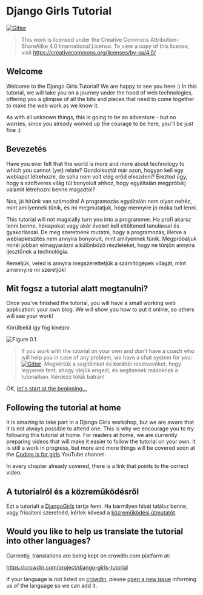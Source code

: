 # Django Girls Tutorial

[![Gitter](https://badges.gitter.im/DjangoGirls/tutorial.svg)](https://gitter.im/DjangoGirls/tutorial)

> This work is licensed under the Creative Commons Attribution-ShareAlike 4.0 International License. To view a copy of this license, visit https://creativecommons.org/licenses/by-sa/4.0/

## Welcome

Welcome to the Django Girls Tutorial! We are happy to see you here :) In this tutorial, we will take you on a journey under the hood of web technologies, offering you a glimpse of all the bits and pieces that need to come together to make the web work as we know it.

As with all unknown things, this is going to be an adventure - but no worries, since you already worked up the courage to be here, you'll be just fine :)

## Bevezetés

Have you ever felt that the world is more and more about technology to which you cannot (yet) relate? Gondolkoztál már azon, hogyan kell egy weblapot létrehozni, de soha nem volt elég erőd elkezdeni? Érezted úgy, hogy a szoftveres világ túl bonyolult ahhoz, hogy egyáltalán megpróbálj valamit létrehozni benne magadtól?

Nos, jó hírünk van számodra! A programozás egyáltalán nem olyan nehéz, mint amilyennek tűnik, és mi megmutatjuk, hogy mennyire jó móka tud lenni.

This tutorial will not magically turn you into a programmer. Ha profi akarsz lenni benne, hónapokat vagy akár éveket kell eltöltened tanulással és gyakorlással. De meg szeretnénk mutatni, hogy a programozás, illetve a weblapkészítés nem annyira bonyolult, mint amilyennek tűnik. Megpróbáljuk minél jobban elmagyarázni a különböző részleteket, hogy ne tűnjön annyira ijesztőnek a technológia.

Reméljük, veled is annyira megszerettetjük a számítógépek világát, mint amennyire mi szeretjük!

## Mit fogsz a tutorial alatt megtanulni?

Once you've finished the tutorial, you will have a small working web application: your own blog. We will show you how to put it online, so others will see your work!

Körülbelül így fog kinézni:

![Figure 0.1](images/application.png)

> If you work with the tutorial on your own and don't have a coach who will help you in case of any problem, we have a chat system for you: [![Gitter](https://badges.gitter.im/DjangoGirls/tutorial.svg)](https://gitter.im/DjangoGirls/tutorial). Megkértük a segítőinket és korábbi résztvevőket, hogy legyenek fent, ahogy idejük engedi, és segítsenek másoknak a tutorialban. Kérdezz tőlük bátran!

OK, [let's start at the beginning…](./how_the_internet_works/README.md)

## Following the tutorial at home

It is amazing to take part in a Django Girls workshop, but we are aware that it is not always possible to attend one. This is why we encourage you to try following this tutorial at home. For readers at home, we are currently preparing videos that will make it easier to follow the tutorial on your own. It is still a work in progress, but more and more things will be covered soon at the [Coding is for girls](https://www.youtube.com/channel/UC0hNd2uW8jTR5K3KBzRuG2A/feed) YouTube channel.

In every chapter already covered, there is a link that points to the correct video.

## A tutorialról és a közreműködésről

Ezt a tutorialt a [DjangoGirls](https://djangogirls.org/) tartja fenn. Ha bármilyen hibát találsz benne, vagy frissíteni szeretnéd, kérlek kövesd a [közreműködési útmutatót](https://github.com/DjangoGirls/tutorial/blob/master/README.md).

## Would you like to help us translate the tutorial into other languages?

Currently, translations are being kept on crowdin.com platform at:

https://crowdin.com/project/django-girls-tutorial

If your language is not listed on [crowdin](https://crowdin.com/), please [open a new issue](https://github.com/DjangoGirls/tutorial/issues/new) informing us of the language so we can add it.